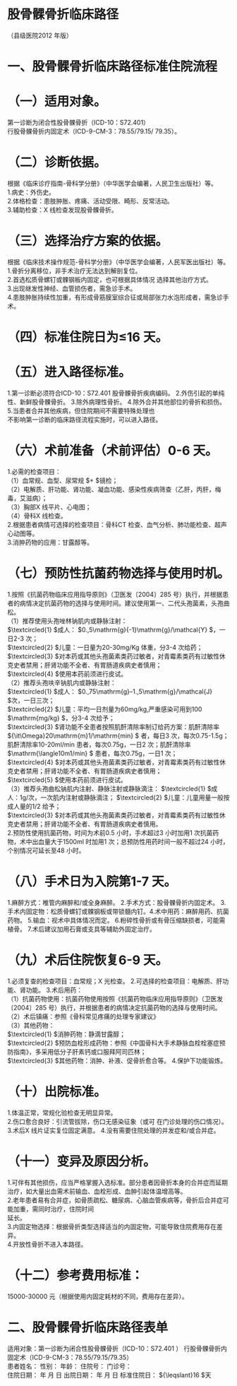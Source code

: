 # 股骨髁骨折临床路径  
（县级医院2012 年版）  
# 一、股骨髁骨折临床路径标准住院流程  
# （一）适用对象。  
第一诊断为闭合性股骨髁骨折（ICD-10：S72.401）  
行股骨髁骨折内固定术（ICD-9-CM-3：78.55/79.15/ 79.35）。  
# （二）诊断依据。  
根据《临床诊疗指南-骨科学分册》（中华医学会编著，人民卫生出版社）等。  
1.病史：外伤史。  
2.体格检查：患肢肿胀、疼痛、活动受限、畸形、反常活动。  
3.辅助检查：X 线检查发现股骨髁骨折。  
# （三）选择治疗方案的依据。  
根据《临床技术操作规范-骨科学分册》（中华医学会编著，人民军医出版社）等。  
1.骨折分离移位，非手术治疗无法达到解剖复位。  
2.首选松质骨螺钉或髁钢板内固定，也可根据具体情况 选择其他治疗方式。  
3.出现继发性神经、血管损伤者，需急诊手术。  
4.患肢肿胀持续性加重，有形成骨筋膜室综合征或局部张力水泡形成者，需急诊手术。  
# （四）标准住院日为≤16 天。  
# （五）进入路径标准。  
1.第一诊断必须符合ICD-10：S72.401 股骨髁骨折疾病编码。         2.外伤引起的单纯性、新鲜股骨髁骨折。 3.除外病理性骨折。 4.除外合并其他部位的骨折和损伤。 5.当患者合并其他疾病，但住院期间不需要特殊处理也  
不影响第一诊断的临床路径流程实施时，可以进入路径。  
# （六）术前准备（术前评估）0-6 天。  
1.必需的检查项目：  
（1）血常规、血型、尿常规 $+ $镜检；  
（2）电解质、肝功能、肾功能、凝血功能、感染性疾病筛查（乙肝，丙肝，梅毒，艾滋病）；  
（3）胸部X 线平片、心电图；  
（4）骨科X 线检查。  
2.根据患者病情可选择的检查项目：骨科CT 检查、血气分析、肺功能检查、超声心动图等。  
3.消肿药物的应用：甘露醇等。  
# （七）预防性抗菌药物选择与使用时机。  
1.按照《抗菌药物临床应用指导原则》（卫医发〔2004〕285 号）执行，并根据患者的病情决定抗菌药物的选择与使用时间。建议使用第一、二代头孢菌素，头孢曲松。  
（1）推荐使用头孢唑林钠肌内或静脉注射：  
$\textcircled{1} $成人： $0.\,5\mathrm{g}{-1}\mathrm{g}/\mathcal{Y} $，一日2-3 次；  
$\textcircled{2} $儿童：一日量为20-30mg/Kg 体重，分3-4 次给药；  
$\textcircled{3} $对本药或其他头孢菌素类药过敏者，对青霉素类药有过敏性休克史者禁用；肝肾功能不全者、有胃肠道疾病史者慎用；  
$\textcircled{4} $使用本药前须进行皮试。  
（2）推荐头孢呋辛钠肌内或静脉注射：  
$\textcircled{1} $成人： $0.\,75\mathrm{g}–1.\,5\mathrm{g}/\mathcal{J} $次，一日三次；  
$\textcircled{2} $儿童：平均一日剂量为60mg/kg,严重感染可用到100 $\mathrm{mg/kg} $，分3-4 次给予；  
$\textcircled{3} $肾功能不全患者按照肌酐清除率制订给药方案：肌酐清除率 ${\it\Omega}20\mathrm{m}1/\mathrm{min} $ 者，每日3 次，每次0.75-1.5g；肌酐清除率10-20ml/min 患者，每次0.75g，一日2 次；肌酐清除率 $\mathrm{\langle10m1/min} $ 患者，每次0.75g，一日1 次；  
$\textcircled{4} $对本药或其他头孢菌素类药过敏者，对青霉素类药有过敏性休克史者禁用；肝肾功能不全者、有胃肠道疾病史者慎用；  
$\textcircled{5} $使用本药前须进行皮试。  
（3）推荐头孢曲松钠肌内注射、静脉注射或静脉滴注： $\textcircled{1} $成人：1g/次，一次肌内注射或静脉滴注； $\textcircled{2} $儿童：儿童用量一般按成人量的1/2 给予；  
$\textcircled{3} $对本药或其他头孢菌素类药过敏者，对青霉素类药有过敏性休克史者禁用；肝肾功能不全者、有胃肠道疾病史者慎用。  
2.预防性使用抗菌药物，时间为术前0.5 小时，手术超过3 小时加用1 次抗菌药物，术中出血量大于1500ml 时加用1 次；总预防性用药时间一般不超过24 小时，个别情况可延长至48 小时。  
# （八）手术日为入院第1-7 天。  
1.麻醉方式：椎管内麻醉和/或全身麻醉。 2.手术方式：股骨髁骨折内固定术。 3.手术内固定物：松质骨螺钉或髁钢板或带锁髓内钉。4.术中用药：麻醉用药、抗菌药物。 5.输血：视术中具体情况而定。 6.粉碎性骨折或有骨压缩缺损者，可能需植骨。 7.术后建议加用石膏或支具等辅助外固定治疗。  
# （九）术后住院恢复6-9 天。  
1.必须复查的检查项目：血常规；X 光检查。 2.可选择的检查项目：电解质、肝功能、肾功能。 3.术后用药：  
（1）抗菌药物使用：抗菌药物使用按照《抗菌药物临床应用指导原则》（卫医发〔2004〕285 号）执行，并根据患者的病情决定抗菌药物的选择与使用时间。  
（2）术后镇痛：参照《骨科常见疼痛的处理专家建议》  
（3）其他药物：  
$\textcircled{1} $消肿药物：静滴甘露醇；  
$\textcircled{2} $预防血栓形成药物：参照《中国骨科大手术静脉血栓栓塞症预防指南》，多采用低分子肝素钙或口服拜阿司匹林；  
$\textcircled{3} $其他药物：消肿、补液、促骨折愈合等。 4.保护下功能锻炼。  
# （十）出院标准。  
1.体温正常，常规化验检查无明显异常。  
2.伤口愈合良好：引流管拔除，伤口无感染征象（或可 在门诊处理的伤口情况）。  
3.术后X 线片证实复位固定满意。 4.没有需要住院处理的并发症和/或合并症。  
# （十一）变异及原因分析。  
1.可伴有其他损伤，应当严格掌握入选标准。部分患者因骨折本身的合并症而延期治疗，如大量出血需术前输血、血栓形成、血肿引起体温增高等。  
2.老年患者易有合并症，如骨质疏松、糖尿病、心脑血管疾病等，骨折后合并症可能加重，需同时治疗，住院时间  
延长。  
3.内固定物选择：根据骨折类型选择适当的内固定物，可能导致住院费用存在差异。  
4.开放性骨折不进入本路径。  
# （十二）参考费用标准：  
15000-30000 元（根据使用内固定耗材的不同，费用存在差异）。  
# 二、股骨髁骨折临床路径表单  
适用对象：第一诊断为闭合性股骨髁骨折（ICD-10：S72.401 ） 行股骨髁骨折内固定术（ICD-9-CM-3：78.55/79.15/79.35）  
患者姓名：           性别：    年龄：    住院号：      门诊号：  
住院日期：   年  月  日   出院日期：   年  月  日    标准住院日： ${\leqslant}16 $天  
